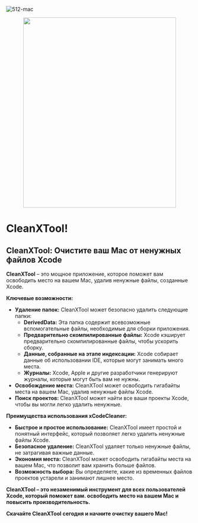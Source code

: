 ![512-mac](https://github.com/umartynenko/CleanXTool/assets/99603403/ba702ab9-22f9-4f41-896c-a3ea4916f995)

<p align="center">
  <img width="412" height="512" src="[https://github.com/blademoon/Markdown/blob/main/Picture/cat.jpg](https://github.com/umartynenko/CleanXTool/assets/99603403/ba702ab9-22f9-4f41-896c-a3ea4916f995)">
</p>

# CleanXTool!




## CleanXTool: Очистите ваш Mac от ненужных файлов Xcode

**CleanXTool** – это мощное приложение, которое поможет вам освободить место на вашем Mac, удалив ненужные файлы, созданные Xcode. 

**Ключевые возможности:**

* **Удаление папок:** CleanXTool может безопасно удалить следующие папки:
    * **DerivedData:** Эта папка содержит всевозможные вспомогательные файлы, необходимые для сборки приложения. 
    * **Предварительно скомпилированные файлы:** Xcode кэширует предварительно скомпилированные файлы, чтобы ускорить сборку. 
    * **Данные, собранные на этапе индексации:** Xcode собирает данные об использовании IDE, которые могут занимать много места.
    * **Журналы:** Xcode, Apple и другие разработчики генерируют журналы, которые могут быть вам не нужны.
* **Освобождение места:** CleanXTool может освободить гигабайты места на вашем Mac, удалив ненужные файлы Xcode.
* **Поиск проектов:** CleanXTool может найти все ваши проекты Xcode, чтобы вы могли легко удалить ненужные.

**Преимущества использования xCodeCleaner:**

* **Быстрое и простое использование:** CleanXTool имеет простой и понятный интерфейс, который позволяет легко удалить ненужные файлы Xcode.
* **Безопасное удаление:** CleanXTool  удаляет только ненужные файлы, не затрагивая важные данные.
* **Экономия места:** CleanXTool может освободить гигабайты места на вашем Mac, что позволит вам хранить больше файлов.
* **Возможность выбора:** Вы определяете, какие из временных файлов проектов устарели и занимают лишнее место.


**CleanXTool – это незаменимый инструмент для всех пользователей Xcode, который поможет вам. освободить место на вашем Mac и повысить производительность.**

**Скачайте CleanXTool сегодня и начните очистку вашего Mac!**
